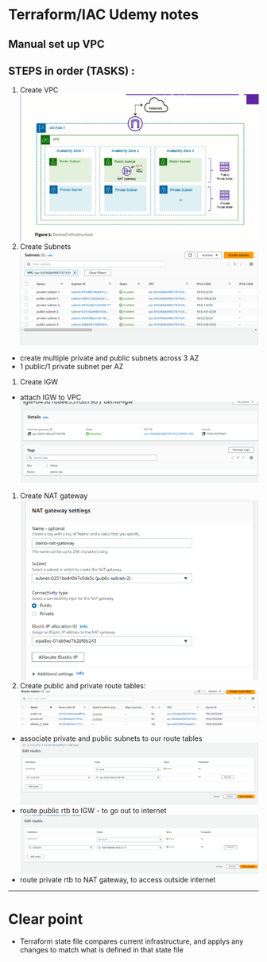 # Terraform/IAC Udemy notes

## Manual set up VPC
## STEPS in order (TASKS) :
1) Create VPC
![img](images/main_vpc_outline.PNG)
2) Create Subnets 
![img](images/subnet.PNG)
- create multiple private and public subnets across 3 AZ
- 1 public/1 private subnet per AZ
1) Create IGW 
- attach IGW to VPC
![img](images/igw.PNG)
1) Create NAT gateway
![img](images/nat.PNG)
1) Create public and private route tables:
![img](images/rtb_associate.PNG)
- associate private and public subnets to our route tables
![img](images/rtb_public_igw.PNG)
- route public rtb to IGW - to go out to internet
![img](images/private_rtb_nat.PNG)
- route private rtb to NAT gateway, to access outside internet

---

# Clear point
- Terraform state file compares current infrastructure, and applys any changes to match
what is defined in that state file
